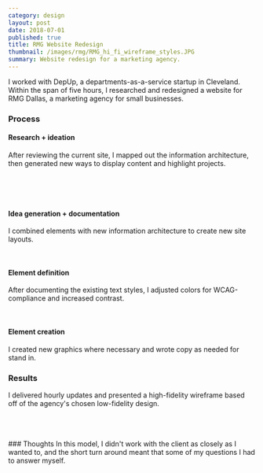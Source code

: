 ```yaml
---
category: design
layout: post
date: 2018-07-01
published: true
title: RMG Website Redesign
thumbnail: /images/rmg/RMG_hi_fi_wireframe_styles.JPG
summary: Website redesign for a marketing agency.
---
```

I worked with DepUp, a departments-as-a-service startup in Cleveland. Within the span of five hours, I researched and redesigned a website for RMG Dallas, a marketing agency for small businesses.

### Process

#### Research + ideation
After reviewing the current site, I mapped out the information architecture, then generated new ways to display content and highlight projects.

<div class = "post-image">
<img alt ="" src= "/images/rmg/20180616_123159.JPG"/> <br/>
</div>
<div class = "post-image">
<img alt ="" src= "/images/rmg/20180616_123315.JPG"/> <br/>
</div><br/>

<div class = "post-image cover">
<img alt ="" src= "/images/rmg/RMG_hour_1_1.JPG"/> <br/>
</div><!--
--><div class = "post-image cover">
<img alt ="" src= "/images/rmg/RMG_hour_1_2.JPG"/> <br/>
</div><br/>
<div class = "post-image cover">
<img alt ="" src= "/images/rmg/RMG_hour_1_3.JPG"/> <br/>
</div><!--
--><div class = "post-image cover">
<img alt ="" src= "/images/rmg/RMG_hour_1_4.JPG"/> <br/>
</div><br/>

#### Idea generation + documentation
I combined elements with new information architecture to create new site layouts.

<div class = "post-image cover">
<img alt ="" src= "/images/rmg/RMG_hour_1_5.JPG"/> <br/>
</div><!--
--><div class = "post-image cover">
<img alt ="" src= "/images/rmg/RMG_hour_1_6.JPG"/> <br/>
</div><br/>

#### Element definition
After documenting the existing text styles, I adjusted colors for WCAG-compliance and increased contrast.

<div class = "post-image">
<img alt ="" src= "/images/rmg/RMG_hi_fi_wireframe_styles.JPG"/> <br/>
</div><br/>

#### Element creation
I created new graphics where necessary and wrote copy as needed for stand in.

### Results
I delivered hourly updates and presented a high-fidelity wireframe based off of the agency's chosen low-fidelity design.
<div class = "post-image cover">
<img alt ="" src= "/images/rmg/RMG_hi_fi_wireframe_Consulting.JPG"/> <br/>
</div>

<div class = "post-image cover">
<img alt ="" src= "/images/rmg/RMG_hi_fi_wireframe_Graphic_Design.JPG"/> <br/>
</div><br/>
<div class = "post-image cover">
<img alt ="" src= "/images/rmg/RMG_hi_fi_wireframe_Home.JPG"/> <br/>
</div>
<div class = "post-image cover">
<img alt ="" src= "/images/rmg/RMG_hi_fi_wireframe_TV.JPG"/> <br/>
</div><br/>

<div class = "post-image cover">
<img alt ="" src= "/images/rmg/RMG_hi_fi_wireframe_VS.JPG"/> <br/>
</div><!--
--><div class = "post-image cover">
<img alt ="" src= "/images/rmg/RMG_hi_fi_wireframe_Web.JPG"/> <br/>
</div><br/>
### Thoughts
In this model, I didn't work with the client as closely as I wanted to, and the short turn around meant that some of my questions I had to answer myself.
